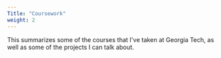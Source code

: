 ```yaml
---
Title: "Coursework"
weight: 2
---
```

This summarizes some of the courses that I've taken at Georgia Tech, as well as some of the projects I can talk about.